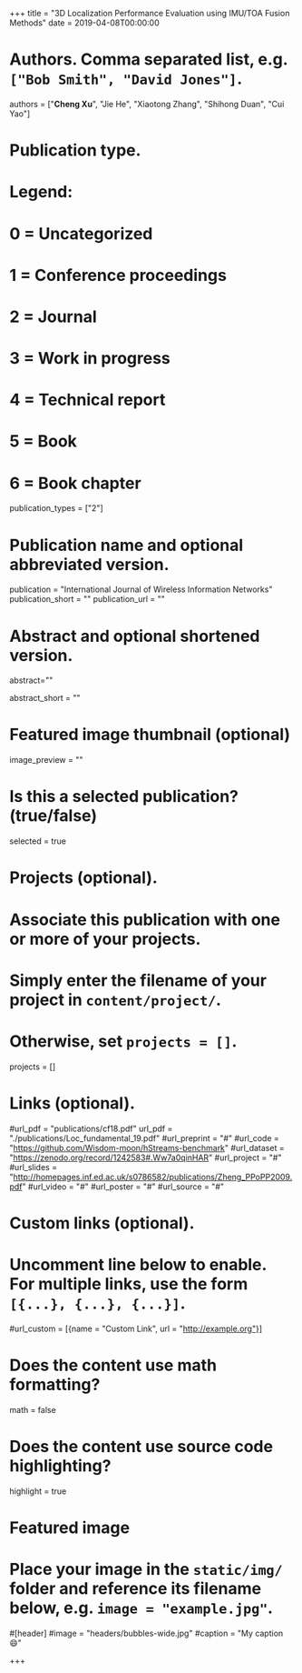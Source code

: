 +++
title = "3D Localization Performance Evaluation using IMU/TOA Fusion Methods"
date = 2019-04-08T00:00:00

# Authors. Comma separated list, e.g. `["Bob Smith", "David Jones"]`.
authors = ["**Cheng Xu**", "Jie He", "Xiaotong Zhang", "Shihong Duan", "Cui Yao"]

# Publication type.
# Legend:
# 0 = Uncategorized
# 1 = Conference proceedings
# 2 = Journal
# 3 = Work in progress
# 4 = Technical report
# 5 = Book
# 6 = Book chapter
publication_types = ["2"]

# Publication name and optional abbreviated version.
publication = "International Journal of Wireless Information Networks"
publication_short = ""
publication_url = ""

# Abstract and optional shortened version.
abstract=""


abstract_short = ""

# Featured image thumbnail (optional)
image_preview = ""

# Is this a selected publication? (true/false)
selected = true 

# Projects (optional).
#   Associate this publication with one or more of your projects.
#   Simply enter the filename of your project in `content/project/`.
#   Otherwise, set `projects = []`.
projects = []

# Links (optional).
#url_pdf = "publications/cf18.pdf"
url_pdf = "./publications/Loc_fundamental_19.pdf"
#url_preprint = "#"
#url_code = "https://github.com/Wisdom-moon/hStreams-benchmark"
#url_dataset = "https://zenodo.org/record/1242583#.Ww7a0qinHAR"
#url_project = "#"
#url_slides = "http://homepages.inf.ed.ac.uk/s0786582/publications/Zheng_PPoPP2009.pdf"
#url_video = "#"
#url_poster = "#"
#url_source = "#"

# Custom links (optional).
#   Uncomment line below to enable. For multiple links, use the form `[{...}, {...}, {...}]`.
#url_custom = [{name = "Custom Link", url = "http://example.org"}]

# Does the content use math formatting?
math = false

# Does the content use source code highlighting?
highlight = true

# Featured image
# Place your image in the `static/img/` folder and reference its filename below, e.g. `image = "example.jpg"`.
#[header]
#image = "headers/bubbles-wide.jpg"
#caption = "My caption :smile:"

+++


